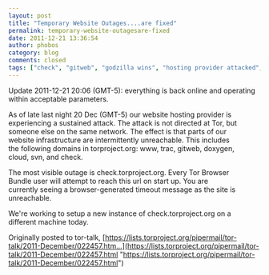 ```yaml
---
layout: post
title: "Temporary Website Outages....are fixed"
permalink: temporary-website-outagesare-fixed
date: 2011-12-21 13:36:54
author: phobos
category: blog
comments: closed
tags: ["check", "gitweb", "godzilla wins", "hosting provider attacked", "no love for us today", "svn", "trac", "websites down", "www"]
---
```


Update 2011-12-21 20:06 (GMT-5): everything is back online and operating within acceptable parameters.

As of late last night 20 Dec (GMT-5) our website hosting provider is  
 experiencing a sustained attack. The attack is not directed at Tor, but  
 someone else on the same network. The effect is that parts of our  
 website infrastructure are intermittently unreachable. This includes  
 the following domains in torproject.org: www, trac, gitweb, doxygen,  
 cloud, svn, and check.

The most visible outage is check.torproject.org. Every Tor Browser  
 Bundle user will attempt to reach this url on start up. You are  
 currently seeing a browser-generated timeout message as the site is  
 unreachable.

We're working to setup a new instance of check.torproject.org on a  
 different machine today.

Originally posted to tor-talk, [https://lists.torproject.org/pipermail/tor-talk/2011-December/022457.htm...](https://lists.torproject.org/pipermail/tor-talk/2011-December/022457.html "https://lists.torproject.org/pipermail/tor-talk/2011-December/022457.html")
